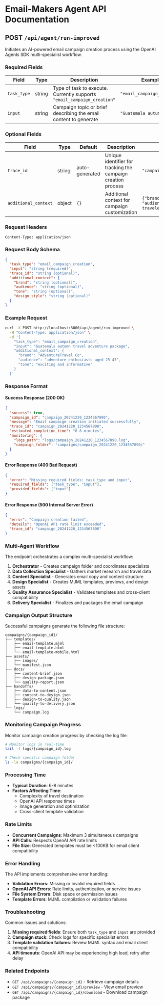 # Email-Makers Agent API Documentation

## POST `/api/agent/run-improved`

Initiates an AI-powered email campaign creation process using the OpenAI Agents SDK multi-specialist workflow.

### Required Fields

| Field | Type | Description | Example |
|-------|------|-------------|---------|
| `task_type` | string | Type of task to execute. Currently supports `"email_campaign_creation"` | `"email_campaign_creation"` |
| `input` | string | Campaign topic or brief describing the email content to generate | `"Guatemala autumn travel"` |

### Optional Fields

| Field | Type | Default | Description | Example |
|-------|------|---------|-------------|---------|
| `trace_id` | string | auto-generated | Unique identifier for tracking the campaign creation process | `"campaign_20241220_1234567890"` |
| `additional_context` | object | `{}` | Additional context for campaign customization | `{"brand": "TravelCorp", "audience": "adventure travelers"}` |

### Request Headers

```
Content-Type: application/json
```

### Request Body Schema

```json
{
  "task_type": "email_campaign_creation",
  "input": "string (required)",
  "trace_id": "string (optional)",
  "additional_context": {
    "brand": "string (optional)",
    "audience": "string (optional)",
    "tone": "string (optional)",
    "design_style": "string (optional)"
  }
}
```

### Example Request

```bash
curl -X POST http://localhost:3000/api/agent/run-improved \
  -H "Content-Type: application/json" \
  -d '{
    "task_type": "email_campaign_creation",
    "input": "Guatemala autumn travel adventure package",
    "additional_context": {
      "brand": "AdventureTravel Co",
      "audience": "adventure enthusiasts aged 25-45",
      "tone": "exciting and informative"
    }
  }'
```

### Response Format

#### Success Response (200 OK)

```json
{
  "success": true,
  "campaign_id": "campaign_20241220_1234567890",
  "message": "Email campaign creation initiated successfully",
  "trace_id": "campaign_20241220_1234567890",
  "estimated_completion_time": "6-8 minutes",
  "monitoring": {
    "logs_path": "logs/campaign_20241220_1234567890.log",
    "campaign_folder": "campaigns/campaign_20241220_1234567890/"
  }
}
```

#### Error Response (400 Bad Request)

```json
{
  "error": "Missing required fields: task_type and input",
  "required_fields": ["task_type", "input"],
  "provided_fields": ["input"]
}
```

#### Error Response (500 Internal Server Error)

```json
{
  "error": "Campaign creation failed",
  "details": "OpenAI API rate limit exceeded",
  "trace_id": "campaign_20241220_1234567890"
}
```

### Multi-Agent Workflow

The endpoint orchestrates a complex multi-specialist workflow:

1. **Orchestrator** - Creates campaign folder and coordinates specialists
2. **Data Collection Specialist** - Gathers market research and travel data
3. **Content Specialist** - Generates email copy and content structure
4. **Design Specialist** - Creates MJML templates, previews, and design assets
5. **Quality Assurance Specialist** - Validates templates and cross-client compatibility
6. **Delivery Specialist** - Finalizes and packages the email campaign

### Campaign Output Structure

Successful campaigns generate the following file structure:

```
campaigns/{campaign_id}/
├── templates/
│   ├── email-template.mjml
│   ├── email-template.html
│   └── email-template-mobile.html
├── assets/
│   ├── images/
│   └── manifest.json
├── docs/
│   ├── content-brief.json
│   ├── design-package.json
│   └── quality-report.json
├── handoffs/
│   ├── data-to-content.json
│   ├── content-to-design.json
│   ├── design-to-quality.json
│   └── quality-to-delivery.json
└── logs/
    └── campaign.log
```

### Monitoring Campaign Progress

Monitor campaign creation progress by checking the log file:

```bash
# Monitor logs in real-time
tail -f logs/{campaign_id}.log

# Check specific campaign folder
ls -la campaigns/{campaign_id}/
```

### Processing Time

- **Typical Duration**: 6-8 minutes
- **Factors Affecting Time**: 
  - Complexity of travel destination
  - OpenAI API response times
  - Image generation and optimization
  - Cross-client template validation

### Rate Limits

- **Concurrent Campaigns**: Maximum 3 simultaneous campaigns
- **API Calls**: Respects OpenAI API rate limits
- **File Size**: Generated templates must be <100KB for email client compatibility

### Error Handling

The API implements comprehensive error handling:

- **Validation Errors**: Missing or invalid required fields
- **OpenAI API Errors**: Rate limits, authentication, or service issues
- **File System Errors**: Disk space or permission issues
- **Template Errors**: MJML compilation or validation failures

### Troubleshooting

Common issues and solutions:

1. **Missing required fields**: Ensure both `task_type` and `input` are provided
2. **Campaign stuck**: Check logs for specific specialist errors
3. **Template validation failures**: Review MJML syntax and email client compatibility
4. **API timeouts**: OpenAI API may be experiencing high load, retry after delay

### Related Endpoints

- `GET /api/campaigns/{campaign_id}` - Retrieve campaign details
- `GET /api/campaigns/{campaign_id}/preview` - View email preview
- `GET /api/campaigns/{campaign_id}/download` - Download campaign package 